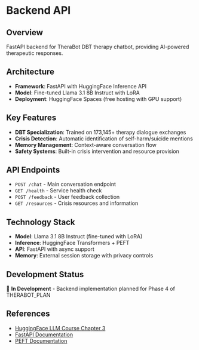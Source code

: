 # Backend API

## Overview
FastAPI backend for TheraBot DBT therapy chatbot, providing AI-powered therapeutic responses.

## Architecture
- **Framework**: FastAPI with HuggingFace Inference API
- **Model**: Fine-tuned Llama 3.1 8B Instruct with LoRA
- **Deployment**: HuggingFace Spaces (free hosting with GPU support)

## Key Features
- **DBT Specialization**: Trained on 173,145+ therapy dialogue exchanges
- **Crisis Detection**: Automatic identification of self-harm/suicide mentions
- **Memory Management**: Context-aware conversation flow
- **Safety Systems**: Built-in crisis intervention and resource provision

## API Endpoints
- `POST /chat` - Main conversation endpoint
- `GET /health` - Service health check
- `POST /feedback` - User feedback collection
- `GET /resources` - Crisis resources and information

## Technology Stack
- **Model**: Llama 3.1 8B Instruct (fine-tuned with LoRA)
- **Inference**: HuggingFace Transformers + PEFT
- **API**: FastAPI with async support
- **Memory**: External session storage with privacy controls

## Development Status
🚧 **In Development** - Backend implementation planned for Phase 4 of THERABOT_PLAN

## References
- [HuggingFace LLM Course Chapter 3](https://huggingface.co/learn/llm-course/chapter3/1)
- [FastAPI Documentation](https://fastapi.tiangolo.com/)
- [PEFT Documentation](https://huggingface.co/docs/peft/)
